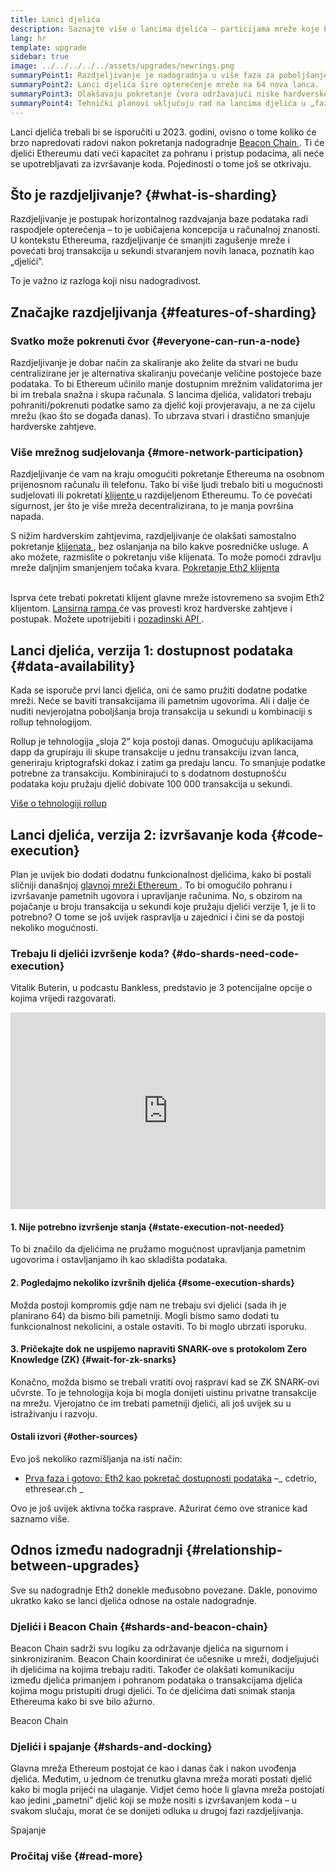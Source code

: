 ```yaml
---
title: Lanci djelića
description: Saznajte više o lancima djelića – particijama mreže koje Ethereumu daju veći kapacitet transakcija i olakšavaju rad.
lang: hr
template: upgrade
sidebar: true
image: ../../../../../assets/upgrades/newrings.png
summaryPoint1: Razdjeljivanje je nadogradnja u više faza za poboljšanje skalabilnosti i kapaciteta Ethereuma.
summaryPoint2: Lanci djelića šire opterećenje mreže na 64 nova lanca.
summaryPoint3: Olakšavaju pokretanje čvora održavajući niske hardverske zahtjeve.
summaryPoint4: Tehnički planovi uključuju rad na lancima djelića u „fazi 1” i potencijalno u „fazi 2”.
---
```


<UpgradeStatus date="~2023">
    Lanci djelića trebali bi se isporučiti u 2023. godini, ovisno o tome koliko će brzo napredovati radovi nakon pokretanja nadogradnje <a href="/upgrades/beacon-chain/"> Beacon Chain </a>. Ti će djelići Ethereumu dati veći kapacitet za pohranu i pristup podacima, ali neće se upotrebljavati za izvršavanje koda. Pojedinosti o tome još se otkrivaju.
</UpgradeStatus>

## Što je razdjeljivanje? {#what-is-sharding}

Razdjeljivanje je postupak horizontalnog razdvajanja baze podataka radi raspodjele opterećenja – to je uobičajena koncepcija u računalnoj znanosti. U kontekstu Ethereuma, razdjeljivanje će smanjiti zagušenje mreže i povećati broj transakcija u sekundi stvaranjem novih lanaca, poznatih kao „djelići”.

To je važno iz razloga koji nisu nadogradivost.

## Značajke razdjeljivanja {#features-of-sharding}

### Svatko može pokrenuti čvor {#everyone-can-run-a-node}

Razdjeljivanje je dobar način za skaliranje ako želite da stvari ne budu centralizirane jer je alternativa skaliranju povećanje veličine postojeće baze podataka. To bi Ethereum učinilo manje dostupnim mrežnim validatorima jer bi im trebala snažna i skupa računala. S lancima djelića, validatori trebaju pohraniti/pokrenuti podatke samo za djelić koji provjeravaju, a ne za cijelu mrežu (kao što se događa danas). To ubrzava stvari i drastično smanjuje hardverske zahtjeve.

### Više mrežnog sudjelovanja {#more-network-participation}

Razdjeljivanje će vam na kraju omogućiti pokretanje Ethereuma na osobnom prijenosnom računalu ili telefonu. Tako bi više ljudi trebalo biti u mogućnosti sudjelovati ili pokretati [ klijente ](/developers/docs/nodes-and-clients/) u razdijeljenom Ethereumu. To će povećati sigurnost, jer što je više mreža decentralizirana, to je manja površina napada.

S nižim hardverskim zahtjevima, razdjeljivanje će olakšati samostalno pokretanje [ klijenata ](/developers/docs/nodes-and-clients/), bez oslanjanja na bilo kakve posredničke usluge. A ako možete, razmislite o pokretanju više klijenata. To može pomoći zdravlju mreže daljnjim smanjenjem točaka kvara. [ Pokretanje Eth2 klijenta](/upgrades/get-involved/)

<br />

<InfoBanner isWarning={true}>
  Isprva ćete trebati pokretati klijent glavne mreže istovremeno sa svojim Eth2 klijentom. <a href="https://launchpad.ethereum.org" target="_blank"> Lansirna rampa </a> će vas provesti kroz hardverske zahtjeve i postupak. Možete upotrijebiti i <a href="/developers/docs/apis/backend/#available-libraries"> pozadinski API </a>.
</InfoBanner>

## Lanci djelića, verzija 1: dostupnost podataka {#data-availability}

Kada se isporuče prvi lanci djelića, oni će samo pružiti dodatne podatke mreži. Neće se baviti transakcijama ili pametnim ugovorima. Ali i dalje će nuditi nevjerojatna poboljšanja broja transakcija u sekundi u kombinaciji s rollup tehnologijom.

Rollup je tehnologija „sloja 2” koja postoji danas. Omogućuju aplikacijama dapp da grupiraju ili skupe transakcije u jednu transakciju izvan lanca, generiraju kriptografski dokaz i zatim ga predaju lancu. To smanjuje podatke potrebne za transakciju. Kombinirajući to s dodatnom dostupnošću podataka koju pružaju djelić dobivate 100 000 transakcija u sekundi.

[Više o tehnologiji rollup](/developers/docs/scaling/layer-2-rollups/#rollups)

## Lanci djelića, verzija 2: izvršavanje koda {#code-execution}

Plan je uvijek bio dodati dodatnu funkcionalnost djelićima, kako bi postali sličniji današnjoj [ glavnoj mreži Ethereum ](/glossary/#mainnet). To bi omogućilo pohranu i izvršavanje pametnih ugovora i upravljanje računima. No, s obzirom na pojačanje u broju transakcija u sekundi koje pružaju djelići verzije 1, je li to potrebno? O tome se još uvijek raspravlja u zajednici i čini se da postoji nekoliko mogućnosti.

### Trebaju li djelići izvršenje koda? {#do-shards-need-code-execution}

Vitalik Buterin, u podcastu Bankless, predstavio je 3 potencijalne opcije o kojima vrijedi razgovarati.

<iframe width="100%" height="315" src="https://www.youtube.com/embed/-R0j5AMUSzA?start=5841" frameborder="0" allow="accelerometer; autoplay; clipboard-write; encrypted-media; gyroscope; picture-in-picture" allowfullscreen mark="crwd-mark"></iframe>

#### 1. Nije potrebno izvršenje stanja {#state-execution-not-needed}

To bi značilo da djelićima ne pružamo mogućnost upravljanja pametnim ugovorima i ostavljanjamo ih kao skladišta podataka.

#### 2. Pogledajmo nekoliko izvršnih djelića {#some-execution-shards}

Možda postoji kompromis gdje nam ne trebaju svi djelići (sada ih je planirano 64) da bismo bili pametniji. Mogli bismo samo dodati tu funkcionalnost nekolicini, a ostale ostaviti. To bi moglo ubrzati isporuku.

#### 3. Pričekajte dok ne uspijemo napraviti SNARK-ove s protokolom Zero Knowledge (ZK) {#wait-for-zk-snarks}

Konačno, možda bismo se trebali vratiti ovoj raspravi kad se ZK SNARK-ovi učvrste. To je tehnologija koja bi mogla donijeti uistinu privatne transakcije na mrežu. Vjerojatno će im trebati pametniji djelići, ali još uvijek su u istraživanju i razvoju.

#### Ostali izvori {#other-sources}

Evo još nekoliko razmišljanja na isti način:

- [ Prva faza i gotovo: Eth2 kao pokretač dostupnosti podataka](https://ethresear.ch/t/phase-one-and-done-eth2-as-a-data-availability-engine/5269/8) –_ cdetrio, ethresear.ch _

Ovo je još uvijek aktivna točka rasprave. Ažurirat ćemo ove stranice kad saznamo više.

## Odnos između nadogradnji {#relationship-between-upgrades}

Sve su nadogradnje Eth2 donekle međusobno povezane. Dakle, ponovimo ukratko kako se lanci djelića odnose na ostale nadogradnje.

### Djelići i Beacon Chain {#shards-and-beacon-chain}

Beacon Chain sadrži svu logiku za održavanje djelića na sigurnom i sinkroniziranim. Beacon Chain koordinirat će učesnike u mreži, dodjeljujući ih djelićima na kojima trebaju raditi. Također će olakšati komunikaciju između djelića primanjem i pohranom podataka o transakcijama djelića kojima mogu pristupiti drugi djelići. To će djelićima dati snimak stanja Ethereuma kako bi sve bilo ažurno.

<ButtonLink to="/upgrades/beacon-chain/">Beacon Chain</ButtonLink>

### Djelići i spajanje {#shards-and-docking}

Glavna mreža Ethereum postojat će kao i danas čak i nakon uvođenja djelića. Međutim, u jednom će trenutku glavna mreža morati postati djelić kako bi mogla prijeći na ulaganje. Vidjet ćemo hoće li glavna mreža postojati kao jedini „pametni” djelić koji se može nositi s izvršavanjem koda – u svakom slučaju, morat će se donijeti odluka u drugoj fazi razdjeljivanja.

<ButtonLink to="/upgrades/merge/">Spajanje</ButtonLink>

<Divider />

### Pročitaj više {#read-more}

<ShardChainsList />
